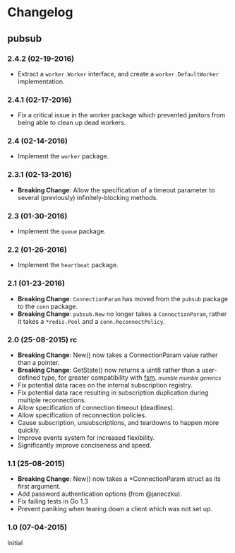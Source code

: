 # Changelog

## pubsub

### 2.4.2 (02-19-2016)
 * Extract a `worker.Worker` interface, and create a `worker.DefaultWorker`
   implementation.

### 2.4.1 (02-17-2016)
 * Fix a critical issue in the worker package which prevented janitors from
   being able to clean up dead workers.

### 2.4 (02-14-2016)
 * Implement the `worker` package.

### 2.3.1 (02-13-2016)
 * **Breaking Change**: Allow the specification of a timeout parameter to
   several (previously) infinitely-blocking methods.

### 2.3 (01-30-2016)
 * Implement the `queue` package.

### 2.2 (01-26-2016)
 * Implement the `heartbeat` package.

### 2.1 (01-23-2016)

 * **Breaking Change**: `ConnectionParam` has moved from the `pubsub` package to
   the `conn` package.
 * **Breaking Change**: `pubsub.New` no longer takes a `ConnectionParam`, rather
   it takes a `*redis.Pool` and a `conn.ReconnectPolicy`.

### 2.0 (25-08-2015) rc

 * **Breaking Change**: New() now takes a ConnectionParam value rather than a pointer.
 * **Breaking Change**: GetState() now returns a uint8 rather than a user-defined type, for greater compatibility with [fsm](https://github.com/mixer/fsm). <small>_mumble mumble generics_</small>
 * Fix potential data races on the internal subscription registry.
 * Fix potential data race resulting in subscription duplication during multiple reconnections.
 * Allow specification of connection timeout (deadlines).
 * Allow specification of reconnection policies.
 * Cause subscription, unsubscriptions, and teardowns to happen more quickly.
 * Improve events system for increased flexibility.
 * Significantly improve conciseness and speed.


### 1.1 (25-08-2015)

 * **Breaking Change**: New() now takes a *ConnectionParam struct as its first argument.
 * Add password authentication options (from @janeczku).
 * Fix failing tests in Go 1.3
 * Prevent paniking when tearing down a client which was not set up.


### 1.0 (07-04-2015)

Initial
